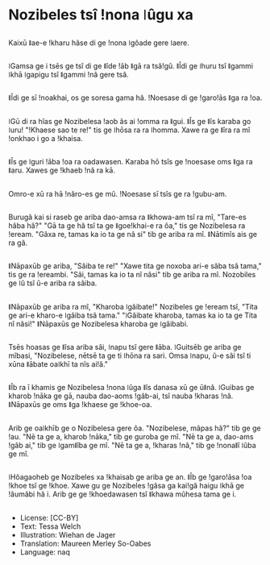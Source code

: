 # Nozibeles tsî ǃnona ǀûgu xa

##
Kaixū ǁae-e ǃkharu hâse di ge ǃnona ǀgôade gere ǀaere.

##
ǀGamsa ge i tsēs ge tsî di ge ǁîde ǃāb ǁgā ra tsâǃgû. ǁÎdi ge ǀhuru tsî ǁgammi ǀkhā ǀgapigu tsî ǁgammi ǃnâ gere tsâ.

##
ǁÎdi ge sī ǃnoakhai, os ge soresa gama hâ. ǃNoesase di ge ǃgaroǃās ǁga ra ǃoa.

##
ǀGū di ra hîas ge Nozibelesa ǃaob âs ai ǃomma ra ǁgui. ǁÎs ge ǁîs karaba go ǀuru! "ǃKhaese sao te re!" tis ge ǀhōsa ra ra ǀhomma. Xawe ra ge ǁîra ra mî ǃonkhao i go a ǃkhaisa.

##
ǁÎs ge ǀguri ǃāba ǃoa ra oadawasen. Karaba hō tsîs ge ǃnoesase oms ǁga ra ǁaru. Xawes ge ǃkhaeb ǃnâ ra kā.

##
Omro-e xū ra hā ǃnâro-es ge mû. ǃNoesase sī tsîs ge ra ǃgubu-am.

##
Burugâ kai si raseb ge ariba dao-amsa ra ǁkhowa-am tsî ra mî, "Tare-es hâba hâ?" "Gā ta ge hâ tsî ta ge ǁgoeǃkhai-e ra ôa," tis ge Nozibelesa ra ǃeream. "Gâxa re, tamas ka io ta ge nâ si" tib ge ariba ra mî. ǁNātimîs ais ge ra gâ.

##
ǁNāpaxūb ge ariba, "Sâiba te re!" "Xawe tita ge noxoba ari-e sâba tsâ tama," tis ge ra ǃereambi. "Sâi, tamas ka io ta nî nâsi" tib ge ariba ra mî. Nozobiles ge ǀû tsî û-e ariba ra sâiba.

##
ǁNāpaxūb ge ariba ra mî, "Kharoba ǀgâibate!" Nozibeles ge ǃeream tsî, "Tita ge ari-e kharo-e ǀgâiba tsâ tama." "ǀGâibate kharoba, tamas ka io ta ge Tita nî nâsi!" ǁNāpaxūs ge Nozibelesa kharoba ge ǀgâibabi.

##
Tsēs hoasas ge ǁîsa ariba sâi, ǀnapu tsî gere ǁāba. ǀGuitsēb ge ariba ge mîbasi, "Nozibelese, nētsē ta ge ti ǀhōna ra sari. Omsa ǀnapu, û-e sâi tsî ti xūna ǁābate oaǀkhī ta nîs aiǃâ."

##
ǁÎb ra ī khamis ge Nozibelesa ǃnona ǀûga ǁîs danasa xū ge ūǁnâ. ǀGuibas ge kharob ǃnāka ge gā, nauba dao-aoms ǃgâb-ai, tsî nauba ǃkharas ǃnâ. ǁNāpaxūs ge oms ǁga ǃkhaese ge ǃkhoe-oa.

##
Arib ge oaǀkhīb ge o Nozibelesa gere ôa. "Nozibelese, mâpas hâ?" tib ge ge ǃau. "Nē ta ge a, kharob ǃnāka," tib ge guroba ge mî. "Nē ta ge a, dao-ams ǃgâb ai," tib ge ǀgamǁîba ge mî. "Nē ta ge a, ǃkharas ǃnâ," tib ge ǃnonaǁî ǀûba ge mî.

##
ǀHôagaoheb ge Nozibeles xa ǃkhaisab ge ariba ge an. ǁÎb ge ǃgaroǃāsa ǃoa ǃkhoe tsî ge ǃkhoe. Xawe gu ge Nozibeles ǃgâsa ga kaiǃgâ haigu ǀkhā ge ǃâumâbi hâ i. Arib ge ge ǃkhoedawasen tsî ǁkhawa mûhesa tama ge i.

##
* License: [CC-BY]
* Text: Tessa Welch
* Illustration: Wiehan de Jager
* Translation: Maureen Merley So-Oabes
* Language: naq
